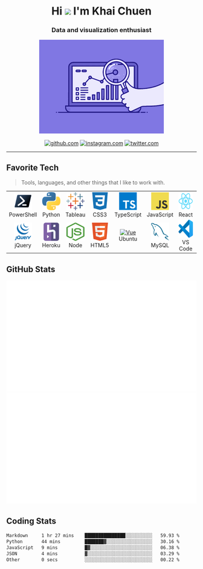 <h1 align="center">Hi <img src="https://user-images.githubusercontent.com/42378118/110234147-e3259600-7f4e-11eb-95be-0c4047144dea.gif" width="30"> I'm Khai Chuen</h1>
<h3 align="center">Data and visualization enthusiast</h3>

<div align="center">

<img src="./banner.gif" width="330">
  
[![github.com](https://img.shields.io/badge/GitHub-100000?style=for-the-badge&logo=github&logoColor=white)](https://github.com/yapkhaichuen)
[![instagram.com](https://img.shields.io/badge/Instagram-E4405F?style=for-the-badge&logo=instagram&logoColor=white)](https://www.instagram.com/khaichuenyap/)
[![twitter.com](https://img.shields.io/badge/Twitter-1DA1F2?style=for-the-badge&logo=twitter&logoColor=white)](https://twitter.com/KhaiYap)
  
</div>

***

<h2 align="left" id="yapkhaichuen">Favorite Tech</h2>

> Tools, languages, and other things that I like to work with.

<table>
  <tr>
    <td align="center" width="96">
      <a href="https://docs.microsoft.com/en-us/powershell/">
        <img src="./img/PowerShell_Core_6.0_icon.png" width="48" height="48" alt="PowerShell" />
      </a>
      <br>PowerShell
    </td>
    <td align="center" width="96">
      <a href="https://www.python.org/">
        <img src="./img/Python-logo-notext.svg" width="48" height="48" alt="Python" />
      </a>
      <br>Python
    </td>
    <td align="center" width="96">
      <a href="https://www.tableau.com/">
        <img src="./img/tableau-software.svg" width="48" height="48" alt="Tableau" />
      </a>
      <br>Tableau
    </td>
    <td align="center" width="96">
      <a href="https://www.w3schools.com/css/">
        <img src="./img/Devicon-css3-plain.svg" width="48" height="48" alt="CSS3" />
      </a>
      <br>CSS3
    </td>
    <td align="center" width="96">
      <a href="https://www.typescriptlang.org/">
        <img src="./img/typescript-original.svg" width="48" height="48" alt="TypeScript" />
      </a>
      <br>TypeScript
    </td>
    <td align="center" width="96">
      <a href="https://www.javascript.com/">
        <img src="./img/javascript-original.svg" width="48" height="48" alt="JavaScript" />
      </a>
      <br>JavaScript
    </td>
    <td align="center" width="96">
      <a href="https://reactjs.org/" >
        <img src="./img/react-original.svg" width="48" height="48" alt="React" />
      </a>
      <br>React
    </td>
    <td align="center" width="96">
      <a href="https://git-scm.com/">
        <img src="./img/Git_icon.svg" width="48" height="48" alt="Git" />
      </a>
      <br>Git
    </td>
    <td align="center" width="96">
      <a href="https://sass-lang.com/">
        <img src="./img/sass-1.svg" width="48" height="48" alt="Sass" />
      </a>
      <br>Sass
    </td>
  </tr>
  <tr>
    <td align="center" width="96"> 
      <a href="https://jquery.com/" >
        <img src="./img/jquery_plain_wordmark_logo_icon_146445.svg" width="48" height="48" alt="jQuery" />
      </a>
      <br>jQuery
    </td>
    <td align="center" width="96">
      <a href="https://www.heroku.com/" >
        <img src="./img/heroku.svg" width="48" height="48" alt="Heroku" />
      </a>
      <br>Heroku
    </td>
    <td align="center"  width="96">
      <a href="https://nodejs.org/en/">
        <img src="./img/nodejs-seeklogo.com.svg" width="48" height="48" alt="Node" />
      </a>
      <br>Node
    </td>
    <td align="center"  width="96">
      <a href="https://www.w3schools.com/html/">
        <img src="./img/HTML5_Badge.svg" width="48" height="48" alt="HTML5" />
      </a>
      <br>HTML5
    </td>
    <td align="center" width="96">
      <a href="https://ubuntu.com/">
        <img src="https://upload.wikimedia.org/wikipedia/commons/9/9e/UbuntuCoF.svg" width="48" height="48" alt="Vue" />
      </a>
      <br>Ubuntu
    </td>
    <td align="center"  width="96">
      <a href="https://www.mysql.com/">
        <img src="./img/mysql-original.svg" width="48" height="48" alt="MySQL" />
      </a>
      <br>MySQL
    </td>
    <td align="center" width="96">
      <a href="https://code.visualstudio.com/" >
        <img src="./img/Visual_Studio_Code_1.35_icon.svg" width="48" height="48" alt="Visual Studio Code" />
      </a>
      <br>VS Code
    </td>
    <td align="center" width="96">
      <a href="https://www.npmjs.com/" >
        <img src="./img/Npm-logo.svg" width="48" height="48" alt="NPM" />
      </a>
      <br>NPM
    </td>
    <td align="center" width="96">
      <a href="https://www.microsoft.com/en-us/p/windows-terminal/9n0dx20hk701?activetab=pivot:overviewtab" >
        <img src="./img/Windows_Terminal_logo (1).svg" width="48" height="48" alt="Terminal" />
      </a>
      <br>Terminal
    </td>
  </tr>
</table>





## GitHub Stats
<a href="https://github.com/yapkhaichuen">

![](https://raw.githubusercontent.com/yapkhaichuen/GitHub-Stats/output/generated/overview.svg)
![](https://raw.githubusercontent.com/yapkhaichuen/GitHub-Stats/output/generated/languages.svg)

</a>

## Coding Stats
<!--START_SECTION:waka-->

```text
Markdown     1 hr 27 mins    ███████████████░░░░░░░░░░   59.93 %
Python       44 mins         ███████▓░░░░░░░░░░░░░░░░░   30.16 %
JavaScript   9 mins          █▓░░░░░░░░░░░░░░░░░░░░░░░   06.38 %
JSON         4 mins          ▓░░░░░░░░░░░░░░░░░░░░░░░░   03.29 %
Other        0 secs          ░░░░░░░░░░░░░░░░░░░░░░░░░   00.22 %
```

<!--END_SECTION:waka-->




